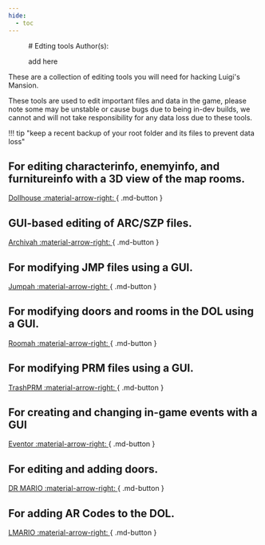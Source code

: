 ```yaml
---
hide:
  - toc
---
```

<figure markdown> 
# Edting tools
Author(s):

add here
</figure>
These are a collection of editing tools you will need for hacking Luigi's Mansion.

These tools are used to edit important files and data in the game, please note some may be unstable or cause bugs due to being in-dev builds, we cannot and will not take responsibility for any data loss due to these tools.

!!! tip "keep a recent backup of your root folder and its files to prevent data loss"

## For editing characterinfo, enemyinfo, and furnitureinfo with a 3D view of the map rooms.

[Dollhouse :material-arrow-right: ](tool_pages/Dollhouse.md){ .md-button } 

## GUI-based editing of ARC/SZP files.

[Archivah :material-arrow-right: ](tool_pages/Archivah.md){ .md-button }

## For modifying JMP files using a GUI.

[Jumpah :material-arrow-right: ](tool_pages/Jumpah.md){ .md-button }

## For modifying doors and rooms in the DOL using a GUI.

[Roomah :material-arrow-right: ](tool_pages/Roomah.md){ .md-button }

## For modifying PRM files using a GUI.

[TrashPRM :material-arrow-right: ](tool_pages/TrashPRM.md){ .md-button }

## For creating and changing in-game events with a GUI

[Eventor :material-arrow-right: ](tool_pages/Eventor.md){ .md-button }

## For editing and adding doors.

[DR MARIO :material-arrow-right: ](tool_pages/DR_Mario.md){ .md-button }

##  For adding AR Codes to the DOL.

[LMARIO :material-arrow-right: ](tool_pages/LMario.md){ .md-button }

<br>
<br>
<br>
<br>
<br>